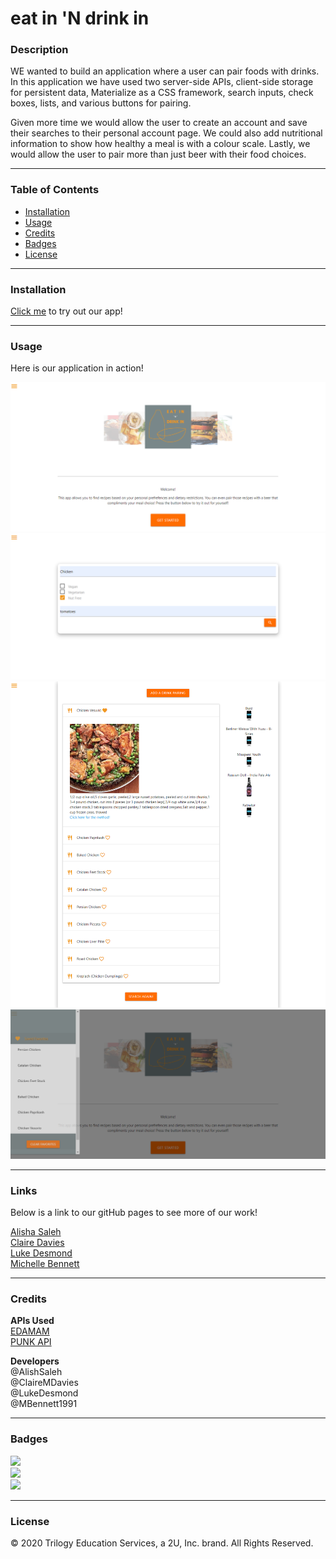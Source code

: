 # eat in 'N drink in
### Description
WE wanted to build an application where a user can pair foods with drinks. In this application we have used two server-side APIs, client-side storage for persistent data, Materialize as a CSS framework, search inputs, check boxes, lists, and various buttons for pairing.

Given more time we would allow the user to create an account and save their searches to their personal account page. We could also add nutritional information to show how healthy a meal is with a colour scale. Lastly, we would allow the user to pair more than just beer with their food choices.

---

### Table of Contents
* [Installation](#Installation) 
* [Usage](#Usage)  
* [Credits](#Credits)  
* [Badges](#Badges)  
* [License](#License)

---
<a name = "Installation"></a>
### Installation 
<a href = "https://alishasaleh.github.io/eat-in-n-drink-in/#">Click me</a> to try out our app!

---
<a name = "Usage"></a>
### Usage  
Here is our application in action!

![](assets/images/screenshot1.png)<br>
![](assets/images/screenshot2.png)<br>
![](assets/images/screenshot3.png)<br>
![](assets/images/screenshot4.png)

---
<a name = "Links"></a>
### Links
Below is a link to our gitHub pages to see more of our work!

<a href = "https://github.com/AlishaSaleh/">Alisha Saleh</a><br>
<a href = "https://github.com/ClaireMDavies/">Claire Davies</a><br>
<a href = "https://github.com/lukedesmond/">Luke Desmond</a><br>
<a href = "https://github.com/mbennett1991/">Michelle Bennett</a>
 
---
<a name = "Credits"></a>  
### Credits
<b>APIs Used</b><br>
<a href = "https://www.edamam.com/">EDAMAM</a><br>
<a href = "https://punkapi.com/documentation/v2">PUNK API</a><br>

<b>Developers</b><br>
@AlishSaleh<br>
@ClaireMDavies<br>
@LukeDesmond<br>
@MBennett1991

---
<a name = "Badges"></a>
### Badges 
<img src = "https://img.shields.io/badge/HTML-100%25-red"
/><br>
<img src = "https://img.shields.io/badge/JS-100%25-blue"
/><br>
<img src = "https://img.shields.io/badge/CSS-100%25-green"
/>

---
<a name = "License"></a>
### License 
© 2020 Trilogy Education Services, a 2U, Inc. brand. All Rights Reserved.
